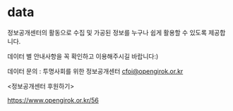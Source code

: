# data
정보공개센터의 활동으로 수집 및 가공된 정보를 누구나 쉽게 활용할 수 있도록 제공합니다.

데이터 별 안내사항을 꼭 확인하고 이용해주시길 바랍니다:)

데이터 문의 :  투명사회를 위한 정보공개센터 cfoi@opengirok.or.kr

<정보공개센터 후원하기>

https://www.opengirok.or.kr/56
